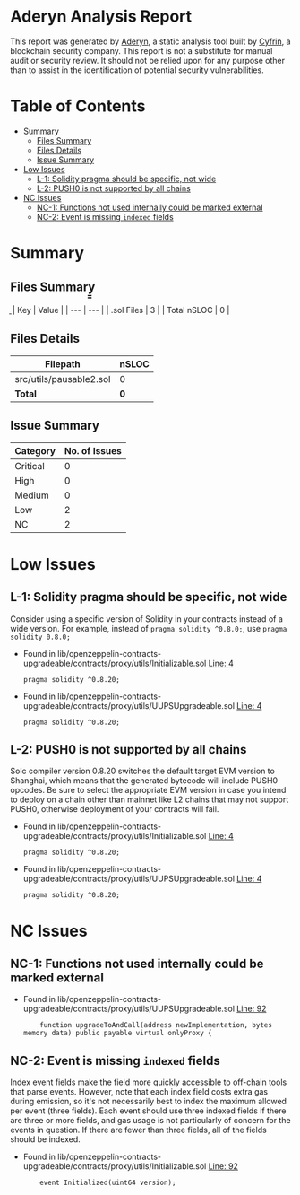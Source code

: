 # Aderyn Analysis Report

This report was generated by [Aderyn](https://github.com/Cyfrin/aderyn), a static analysis tool built by [Cyfrin](https://cyfrin.io), a blockchain security company. This report is not a substitute for manual audit or security review. It should not be relied upon for any purpose other than to assist in the identification of potential security vulnerabilities.
# Table of Contents

- [Summary](#summary)
  - [Files Summary](#files-summary)
  - [Files Details](#files-details)
  - [Issue Summary](#issue-summary)
- [Low Issues](#low-issues)
  - [L-1: Solidity pragma should be specific, not wide](#l-1-solidity-pragma-should-be-specific-not-wide)
  - [L-2: PUSH0 is not supported by all chains](#l-2-push0-is-not-supported-by-all-chains)
- [NC Issues](#nc-issues)
  - [NC-1: Functions not used internally could be marked external](#nc-1-functions-not-used-internally-could-be-marked-external)
  - [NC-2: Event is missing `indexed` fields](#nc-2-event-is-missing-indexed-fields)


# Summary

## Files Summary̱̱
̱
| Key | Value |
| --- | --- |
| .sol Files | 3 |
| Total nSLOC | 0 |


## Files Details

| Filepath | nSLOC |
| --- | --- |
| src/utils/pausable2.sol | 0 |
| **Total** | **0** |


## Issue Summary

| Category | No. of Issues |
| --- | --- |
| Critical | 0 |
| High | 0 |
| Medium | 0 |
| Low | 2 |
| NC | 2 |


# Low Issues

## L-1: Solidity pragma should be specific, not wide

Consider using a specific version of Solidity in your contracts instead of a wide version. For example, instead of `pragma solidity ^0.8.0;`, use `pragma solidity 0.8.0;`

- Found in lib/openzeppelin-contracts-upgradeable/contracts/proxy/utils/Initializable.sol [Line: 4](lib/openzeppelin-contracts-upgradeable/contracts/proxy/utils/Initializable.sol#L4)

	```solidity
	pragma solidity ^0.8.20;
	```

- Found in lib/openzeppelin-contracts-upgradeable/contracts/proxy/utils/UUPSUpgradeable.sol [Line: 4](lib/openzeppelin-contracts-upgradeable/contracts/proxy/utils/UUPSUpgradeable.sol#L4)

	```solidity
	pragma solidity ^0.8.20;
	```



## L-2: PUSH0 is not supported by all chains

Solc compiler version 0.8.20 switches the default target EVM version to Shanghai, which means that the generated bytecode will include PUSH0 opcodes. Be sure to select the appropriate EVM version in case you intend to deploy on a chain other than mainnet like L2 chains that may not support PUSH0, otherwise deployment of your contracts will fail.

- Found in lib/openzeppelin-contracts-upgradeable/contracts/proxy/utils/Initializable.sol [Line: 4](lib/openzeppelin-contracts-upgradeable/contracts/proxy/utils/Initializable.sol#L4)

	```solidity
	pragma solidity ^0.8.20;
	```

- Found in lib/openzeppelin-contracts-upgradeable/contracts/proxy/utils/UUPSUpgradeable.sol [Line: 4](lib/openzeppelin-contracts-upgradeable/contracts/proxy/utils/UUPSUpgradeable.sol#L4)

	```solidity
	pragma solidity ^0.8.20;
	```



# NC Issues

## NC-1: Functions not used internally could be marked external



- Found in lib/openzeppelin-contracts-upgradeable/contracts/proxy/utils/UUPSUpgradeable.sol [Line: 92](lib/openzeppelin-contracts-upgradeable/contracts/proxy/utils/UUPSUpgradeable.sol#L92)

	```solidity
	    function upgradeToAndCall(address newImplementation, bytes memory data) public payable virtual onlyProxy {
	```



## NC-2: Event is missing `indexed` fields

Index event fields make the field more quickly accessible to off-chain tools that parse events. However, note that each index field costs extra gas during emission, so it's not necessarily best to index the maximum allowed per event (three fields). Each event should use three indexed fields if there are three or more fields, and gas usage is not particularly of concern for the events in question. If there are fewer than three fields, all of the fields should be indexed.

- Found in lib/openzeppelin-contracts-upgradeable/contracts/proxy/utils/Initializable.sol [Line: 92](lib/openzeppelin-contracts-upgradeable/contracts/proxy/utils/Initializable.sol#L92)

	```solidity
	    event Initialized(uint64 version);
	```




